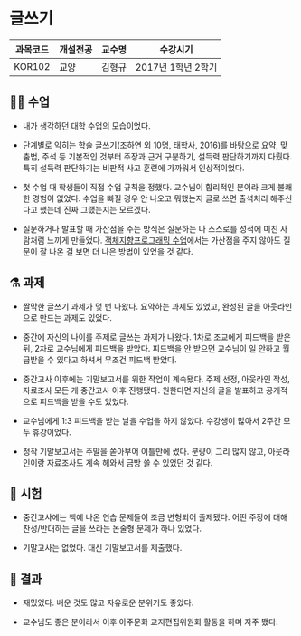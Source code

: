 # 글쓰기

과목코드 | 개설전공 | 교수명 | 수강시기 |
--------|---------|--------|---------|
KOR102 | 교양 | 김형규 | 2017년 1학년 2학기 |

## 👨‍🏫 수업

* 내가 생각하던 대학 수업의 모습이었다.

* 단계별로 익히는 학술 글쓰기(조하연 외 10명, 태학사, 2016)를 바탕으로 요약, 맞춤법, 주석 등 기본적인 것부터 주장과 근거 구분하기, 설득력 판단하기까지 다뤘다. 특히 설득력 판단하기는 비판적 사고 훈련에 가까워서 인상적이었다.

* 첫 수업 때 학생들이 직접 수업 규칙을 정했다. 교수님이 합리적인 분이라 크게 불쾌한 경험이 없었다. 수업을 빠질 경우 안 나오고 뭐했는지 글로 쓰면 출석처리 해주신다고 했는데 진짜 그랬는지는 모르겠다.

* 질문하거나 발표할 때 가산점을 주는 방식은 질문하는 나 스스로를 성적에 미친 사람처럼 느끼게 만들었다. [객체지향프로그래밍 수업](../CSE231_Object-Oriented-Programming)에서는 가산점을 주지 않아도 질문이 잘 나온 걸 보면 더 나은 방법이 있었을 것 같다.

## ⚗️ 과제

* 짤막한 글쓰기 과제가 몇 번 나왔다. 요약하는 과제도 있었고, 완성된 글을 아웃라인으로 만드는 과제도 있었다.

* 중간에 자신의 나이를 주제로 글쓰는 과제가 나왔다. 1차로 조교에게 피드백을 받은 뒤, 2차로 교수님에게 피드백을 받았다. 피드백을 안 받으면 교수님이 일 안하고 월급받을 수 있다고 하셔서 무조건 피드백 받았다.

* 중간고사 이후에는 기말보고서를 위한 작업이 계속됐다. 주제 선정, 아웃라인 작성, 자료조사 모든 게 중간고사 이후 진행됐다. 원한다면 자신의 글을 발표하고 공개적으로 피드백을 받을 수도 있었다.

* 교수님에게 1:3 피드백을 받는 날을 수업을 하지 않았다. 수강생이 많아서 2주간 모두 휴강이었다.

* 정작 기말보고서는 주말을 쏟아부어 이틀만에 썼다. 분량이 그리 많지 않고, 아웃라인이랑 자료조사도 계속 해와서 금방 쓸 수 있었던 것 같다.

## 📝 시험

* 중간고사에는 책에 나온 연습 문제들이 조금 변형되어 출제됐다. 어떤 주장에 대해 찬성/반대하는 글을 쓰라는 논술형 문제가 하나 있었다.

* 기말고사는 없었다. 대신 기말보고서를 제출했다.

## 🎲 결과

* 재밌었다. 배운 것도 많고 자유로운 분위기도 좋았다.

* 교수님도 좋은 분이라서 이후 아주문화 교지편집위원회 활동을 하며 자주 뵀다.